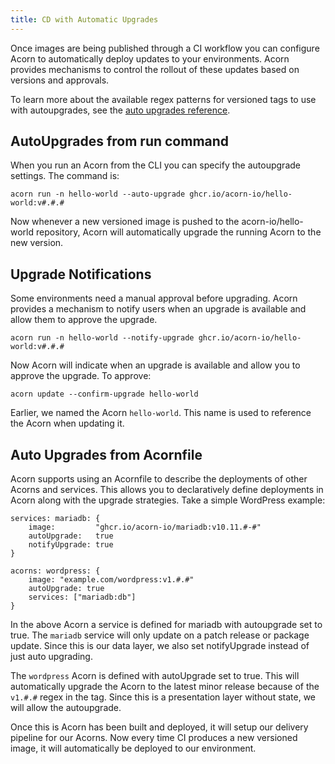 ```yaml
---
title: CD with Automatic Upgrades
---
```


Once images are being published through a CI workflow you can configure Acorn to automatically deploy updates to your environments. Acorn provides mechanisms to control the rollout of these updates based on versions and approvals.

To learn more about the available regex patterns for versioned tags to use with autoupgrades, see the [auto upgrades reference](/reference/auto-upgrades).

## AutoUpgrades from run command

When you run an Acorn from the CLI you can specify the autoupgrade settings. The command is:

```shell
acorn run -n hello-world --auto-upgrade ghcr.io/acorn-io/hello-world:v#.#.#
```

Now whenever a new versioned image is pushed to the acorn-io/hello-world repository, Acorn will automatically upgrade the running Acorn to the new version.

## Upgrade Notifications

Some environments need a manual approval before upgrading. Acorn provides a mechanism to notify users when an upgrade is available and allow them to approve the upgrade.

```shell
acorn run -n hello-world --notify-upgrade ghcr.io/acorn-io/hello-world:v#.#.#
```

Now Acorn will indicate when an upgrade is available and allow you to approve the upgrade. To approve:

```shell
acorn update --confirm-upgrade hello-world
```

Earlier, we named the Acorn `hello-world`. This name is used to reference the Acorn when updating it.

## Auto Upgrades from Acornfile

Acorn supports using an Acornfile to describe the deployments of other Acorns and services. This allows you to declaratively define deployments in Acorn along with the upgrade strategies. Take a simple WordPress example:

```acorn
services: mariadb: {
    image:         "ghcr.io/acorn-io/mariadb:v10.11.#-#"
    autoUpgrade:   true
    notifyUpgrade: true
}

acorns: wordpress: {
    image: "example.com/wordpress:v1.#.#"
    autoUpgrade: true
    services: ["mariadb:db"]
}
```

In the above Acorn a service is defined for mariadb with autoupgrade set to true. The `mariadb` service will only update on a patch release or package update. Since this is our data layer, we also set notifyUpgrade instead of just auto upgrading.

The `wordpress` Acorn is defined with autoUpgrade set to true. This will automatically upgrade the Acorn to the latest minor release because of the `v1.#.#` regex in the tag. Since this is a presentation layer without state, we will allow the autoupgrade.

Once this is Acorn has been built and deployed, it will setup our delivery pipeline for our Acorns. Now every time CI produces a new versioned image, it will automatically be deployed to our environment.
